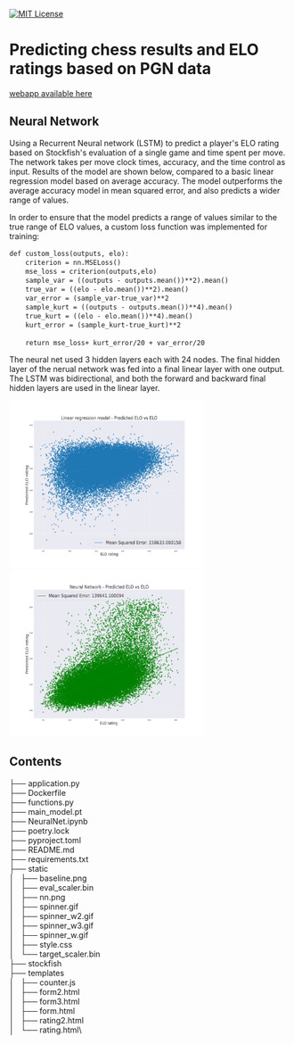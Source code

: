 [![MIT License](https://img.shields.io/badge/License-MIT-green.svg)](https://choosealicense.com/licenses/mit/)
# Predicting chess results and ELO ratings based on PGN data
[webapp available here](http://webapp-external14-dev.eu-west-1.elasticbeanstalk.com)

## Neural Network
Using a Recurrent Neural network (LSTM) to predict a player's ELO rating based on Stockfish's evaluation of a single game and time spent per move. The network takes per move clock times, accuracy, and the time control as input. Results of the model are shown below, compared to a basic linear regression model based on average accuracy. The model outperforms the average accuracy model in mean squared error, and also predicts a wider range of values.

In order to ensure that the model predicts a range of values similar to the true range of ELO values, a custom loss function was implemented for training:
```
def custom_loss(outputs, elo):
    criterion = nn.MSELoss()
    mse_loss = criterion(outputs,elo)
    sample_var = ((outputs - outputs.mean())**2).mean()
    true_var = ((elo - elo.mean())**2).mean()
    var_error = (sample_var-true_var)**2
    sample_kurt = ((outputs - outputs.mean())**4).mean()
    true_kurt = ((elo - elo.mean())**4).mean()
    kurt_error = (sample_kurt-true_kurt)**2

    return mse_loss+ kurt_error/20 + var_error/20
```

The neural net used 3 hidden layers each with 24 nodes. The final hidden layer of the nerual network was fed into a final linear layer with one output. The LSTM was bidirectional, and both the forward and backward final hidden layers are used in the linear layer.


<p float="left">
<img src=https://github.com/ktadgh/chessnet_webapp/blob/master/static/baseline.png width="350" height="300" /> &nbsp;&nbsp;&nbsp;&nbsp;&nbsp;&nbsp;&nbsp;&nbsp;&nbsp;&nbsp;&nbsp;
<img src=https://github.com/ktadgh/chessnet_webapp/blob/master/static/nn.png width="350" height="300" />
 </p>


## Contents
├── application.py\
├── Dockerfile\
├── functions.py\
├── main_model.pt\
├── NeuralNet.ipynb\
├── poetry.lock\
├── pyproject.toml\
├── README.md\
├── requirements.txt\
├── static\
│   ├── baseline.png\
│   ├── eval_scaler.bin\
│   ├── nn.png\
│   ├── spinner.gif\
│   ├── spinner_w2.gif\
│   ├── spinner_w3.gif\
│   ├── spinner_w.gif\
│   ├── style.css\
│   └── target_scaler.bin\
├── stockfish\
├── templates\
│   ├── counter.js\
│   ├── form2.html\
│   ├── form3.html\
│   ├── form.html\
│   ├── rating2.html\
│   └── rating.html\



